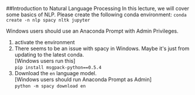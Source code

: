 ##Introduction to Natural Language Processing
In this lecture, we will cover some basics of NLP.
Please create the following conda environment:
```conda create -n nlp spacy nltk jupyter```

Windows users should use an Anaconda Prompt with Admin Privileges.
1) activate the environment
2) There seems to be an issue with spacy in Windows. 
Maybe it's just from updating to the latest conda.<br>
[Windows users run this]<br>
```pip install msgpack-python==0.5.4```
3) Download the `en` language model.<br>
[Windows users should run Anaconda Prompt as Admin]<br>
```python -m spacy download en```

